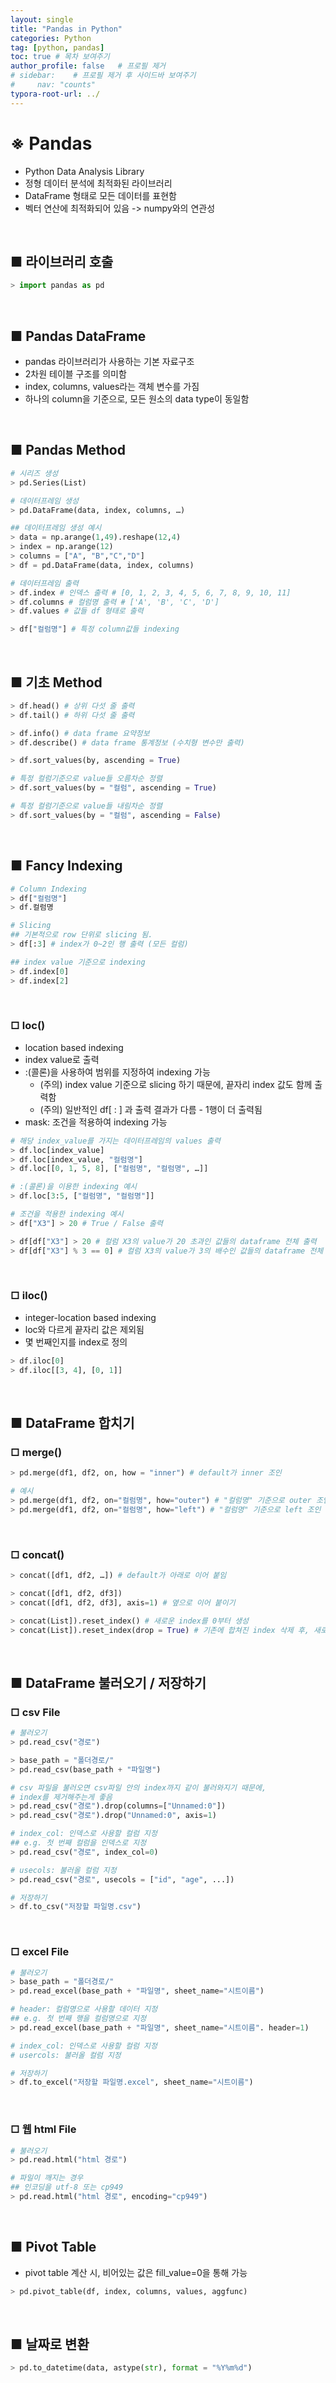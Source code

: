```yaml
---
layout: single
title: "Pandas in Python"
categories: Python
tag: [python, pandas]
toc: true # 목차 보여주기
author_profile: false   # 프로필 제거
# sidebar:    # 프로필 제거 후 사이드바 보여주기
#     nav: "counts"
typora-root-url: ../
---
```


# **※ Pandas**
- Python Data Analysis Library
- 정형 데이터 분석에 최적화된 라이브러리
- DataFrame 형태로 모든 데이터를 표현함
- 벡터 연산에 최적화되어 있음 -> numpy와의 연관성

<br>

## ■ 라이브러리 호출

```py
> import pandas as pd
```

<br>

## ■ Pandas DataFrame
- pandas 라이브러리가 사용하는 기본 자료구조
- 2차원 테이블 구조를 의미함
- index, columns, values라는 객체 변수를 가짐
- 하나의 column을 기준으로, 모든 원소의 data type이 동일함

<br>

## ■ Pandas Method

```py
# 시리즈 생성
> pd.Series(List)

# 데이터프레임 생성
> pd.DataFrame(data, index, columns, …)

## 데이터프레임 생성 예시
> data = np.arange(1,49).reshape(12,4)
> index = np.arange(12)
> columns = ["A", "B","C","D"]
> df = pd.DataFrame(data, index, columns)

# 데이터프레임 출력
> df.index # 인덱스 출력 # [0, 1, 2, 3, 4, 5, 6, 7, 8, 9, 10, 11]
> df.columns # 컬럼명 출력 # ['A', 'B', 'C', 'D']
> df.values # 값들 df 형태로 출력

> df["컬럼명"] # 특정 column값들 indexing
```

<br>

## ■ 기초 Method

```py
> df.head() # 상위 다섯 줄 출력
> df.tail() # 하위 다섯 줄 출력

> df.info() # data frame 요약정보
> df.describe() # data frame 통계정보 (수치형 변수만 출력)
```

```py
> df.sort_values(by, ascending = True)

# 특정 컬럼기준으로 value들 오름차순 정렬
> df.sort_values(by = "컬럼", ascending = True)

# 특정 컬럼기준으로 value들 내림차순 정렬
> df.sort_values(by = "컬럼", ascending = False)
```

<br>

## ■ Fancy Indexing

```py
# Column Indexing
> df["컬럼명"]
> df.컬럼명

# Slicing
## 기본적으로 row 단위로 slicing 됨.
> df[:3] # index가 0~2인 행 출력 (모든 컬럼)

## index value 기준으로 indexing
> df.index[0]
> df.index[2]
```

<br>

### □ loc()
- location based indexing
- index value로 출력
- :(콜론)을 사용하여 범위를 지정하여 indexing 가능
  - (주의) index value 기준으로 slicing 하기 때문에, 끝자리 index 값도 함께 출력함
  - (주의) 일반적인 df[ : ] 과 출력 결과가 다름 - 1행이 더 출력됨
- mask: 조건을 적용하여 indexing 가능

```py
# 해당 index_value를 가지는 데이터프레임의 values 출력
> df.loc[index_value] 
> df.loc[index_value, "컬럼명"] 
> df.loc[[0, 1, 5, 8], ["컬럼명", "컬럼명", …]]

# :(콜론)을 이용한 indexing 예시
> df.loc[3:5, ["컬럼명", "컬럼명"]]

# 조건을 적용한 indexing 예시
> df["X3"] > 20 # True / False 출력

> df[df["X3"] > 20 # 컬럼 X3의 value가 20 초과인 값들의 dataframe 전체 출력
> df[df["X3"] % 3 == 0] # 컬럼 X3의 value가 3의 배수인 값들의 dataframe 전체 출력
```

<br>

### □ iloc()
- integer-location based indexing
- loc와 다르게 끝자리 값은 제외됨
- 몇 번째인지를 index로 정의

```py
> df.iloc[0]
> df.iloc[[3, 4], [0, 1]]
```

<br>

## ■ DataFrame 합치기
### □ merge()

```py
> pd.merge(df1, df2, on, how = "inner") # default가 inner 조인
```

```py
# 예시
> pd.merge(df1, df2, on="컬럼명", how="outer") # "컬럼명" 기준으로 outer 조인
> pd.merge(df1, df2, on="컬럼명", how="left") # "컬럼명" 기준으로 left 조인
```

<br>

### □ concat()

```py
> concat([df1, df2, …]) # default가 아래로 이어 붙임
```

```py
> concat([df1, df2, df3])
> concat([df1, df2, df3], axis=1) # 옆으로 이어 붙이기

> concat(List]).reset_index() # 새로운 index를 0부터 생성
> concat(List]).reset_index(drop = True) # 기존에 합쳐진 index 삭제 후, 새로운 index를 0부터 생성
```

<br>

## ■ DataFrame 불러오기 / 저장하기
### □ csv File

```py
# 불러오기
> pd.read_csv("경로")

> base_path = "폴더경로/"
> pd.read_csv(base_path + "파일명")

# csv 파일을 불러오면 csv파일 안의 index까지 같이 불러와지기 때문에,
# index를 제거해주는게 좋음
> pd.read_csv("경로").drop(columns=["Unnamed:0"])
> pd.read_csv("경로").drop("Unnamed:0", axis=1)

# index_col: 인덱스로 사용할 컬럼 지정
## e.g. 첫 번째 컬럼을 인덱스로 지정
> pd.read_csv("경로", index_col=0)

# usecols: 불러올 컬럼 지정
> pd.read_csv("경로", usecols = ["id", "age", ...])
```

```py
# 저장하기
> df.to_csv("저장할 파일명.csv")
```

<br>

### □ excel File

```py
# 불러오기
> base_path = "폴더경로/"
> pd.read_excel(base_path + "파일명", sheet_name="시트이름")

# header: 컬럼명으로 사용할 데이터 지정
## e.g. 첫 번째 행을 컬럼명으로 지정
> pd.read_excel(base_path + "파일명", sheet_name="시트이름". header=1)

# index_col: 인덱스로 사용할 컬럼 지정
# usercols: 불러올 컬럼 지정
```

```py
# 저장하기
> df.to_excel("저장할 파일명.excel", sheet_name="시트이름")
```
<br>

### □ 웹 html File

```py
# 불러오기
> pd.read.html("html 경로")

# 파일이 깨지는 경우
## 인코딩을 utf-8 또는 cp949
> pd.read.html("html 경로", encoding="cp949")
```

<br>

## ■ Pivot Table
- pivot table 계산 시, 비어있는 값은 fill_value=0을 통해 가능

```py
> pd.pivot_table(df, index, columns, values, aggfunc)
```

<br>

## ■ 날짜로 변환

```py
> pd.to_datetime(data, astype(str), format = "%Y%m%d")
```